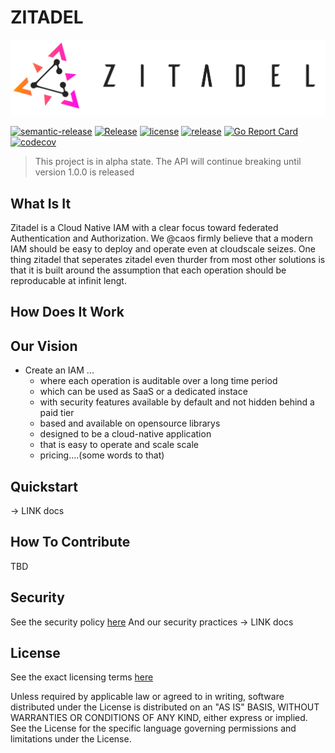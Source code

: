 # ZITADEL

![ZITADEL](./docs/img/zitadel-logo-oneline-lightdesign@2x.png)

[![semantic-release](https://img.shields.io/badge/%20%20%F0%9F%93%A6%F0%9F%9A%80-semantic--release-e10079.svg)](https://github.com/semantic-release/semantic-release)
[![Release](https://github.com/caos/zitadel/workflows/Release/badge.svg)](https://github.com/caos/zitadel/actions)
[![license](https://badgen.net/github/license/caos/zitadel/)](https://github.com/caos/zitadel/blob/master/LICENSE)
[![release](https://badgen.net/github/release/caos/zitadel/stable)](https://github.com/caos/zitadel/releases)
[![Go Report Card](https://goreportcard.com/badge/github.com/caos/zitadel)](https://goreportcard.com/report/github.com/caos/zitadel)
[![codecov](https://codecov.io/gh/caos/zitadel/branch/master/graph/badge.svg)](https://codecov.io/gh/caos/zitadel)

> This project is in alpha state. The API will continue breaking until version 1.0.0 is released

## What Is It

Zitadel is a Cloud Native IAM with a clear focus toward federated Authentication and Authorization. We @caos firmly believe that a modern IAM should be easy to deploy and operate even at cloudscale seizes. One thing zitadel that seperates zitadel even thurder from most other solutions is that it is built around the assumption that each operation should be reproducable at infinit lengt.

## How Does It Work

## Our Vision

- Create an IAM ...
  - where each operation is auditable over a long time period
  - which can be used as SaaS or a dedicated instace
  - with security features available by default and not hidden behind a paid tier
  - based and available on opensource librarys
  - designed to be a cloud-native application
  - that is easy to operate and scale scale
  - pricing....(some words to that)

## Quickstart

-> LINK docs

## How To Contribute

TBD

## Security

See the security policy [here](./SECURITY.md)
And our security practices -> LINK docs

## License

See the exact licensing terms [here](./LICENSE)

Unless required by applicable law or agreed to in writing, software distributed under the License is distributed on an "AS IS" BASIS, WITHOUT WARRANTIES OR CONDITIONS OF ANY KIND, either express or implied. See the License for the specific language governing permissions and limitations under the License.
